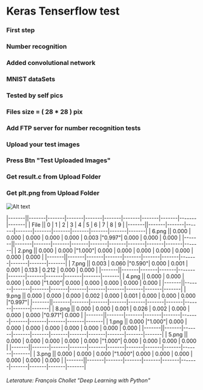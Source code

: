 # Keras Tenserflow test
### First step
### Number recognition
### Added convolutional network

### MNIST dataSets
### Tested by self pics

### Files size = ( 28 * 28 ) pix

### Add FTP server for number recognition tests
### Upload your test images
### Press Btn "Test Uploaded Images"
### Get result.c from Upload Folder
### Get plt.png from Upload Folder

![Alt text](./Test_imgs/digits_test.png?raw=true "Title")


|-------||-------|-------|-------|-------|-------|-------|-------|-------|-------|-------|
| File  ||   0   |   1   |   2   |   3   |   4   |   5   |   6   |   7   |   8   |   9   |
|-------||-------|-------|-------|-------|-------|-------|-------|-------|-------|-------|
| 6.png || 0.000 | 0.000 | 0.000 | 0.000 | 0.000 | 0.003 |"0.997"| 0.000 | 0.000 | 0.000 |
|-------||-------|-------|-------|-------|-------|-------|-------|-------|-------|-------|
| 2.png || 0.000 | 0.000 |"1.000"| 0.000 | 0.000 | 0.000 | 0.000 | 0.000 | 0.000 | 0.000 |
|-------||-------|-------|-------|-------|-------|-------|-------|-------|-------|-------|
| 7.png || 0.003 | 0.060 |"0.590"| 0.000 | 0.001 | 0.001 | 0.133 | 0.212 | 0.000 | 0.000 |
|-------||-------|-------|-------|-------|-------|-------|-------|-------|-------|-------|
| 4.png || 0.000 | 0.000 | 0.000 | 0.000 |"1.000"| 0.000 | 0.000 | 0.000 | 0.000 | 0.000 |
|-------||-------|-------|-------|-------|-------|-------|-------|-------|-------|-------|
| 9.png || 0.000 | 0.000 | 0.000 | 0.002 | 0.000 | 0.001 | 0.000 | 0.000 | 0.000 |"0.997"|
|-------||-------|-------|-------|-------|-------|-------|-------|-------|-------|-------|
| 8.png || 0.000 | 0.000 | 0.001 | 0.026 | 0.002 | 0.000 | 0.000 | 0.000 |"0.971"| 0.000 |
|-------||-------|-------|-------|-------|-------|-------|-------|-------|-------|-------|
| 1.png || 0.000 |"1.000"| 0.000 | 0.000 | 0.000 | 0.000 | 0.000 | 0.000 | 0.000 | 0.000 |
|-------||-------|-------|-------|-------|-------|-------|-------|-------|-------|-------|
| 5.png || 0.000 | 0.000 | 0.000 | 0.000 | 0.000 |"1.000"| 0.000 | 0.000 | 0.000 | 0.000 |
|-------||-------|-------|-------|-------|-------|-------|-------|-------|-------|-------|
| 3.png || 0.000 | 0.000 | 0.000 |"1.000"| 0.000 | 0.000 | 0.000 | 0.000 | 0.000 | 0.000 |
|-------||-------|-------|-------|-------|-------|-------|-------|-------|-------|-------|


###### Leterature: François Chollet "Deep Learning with Python"

